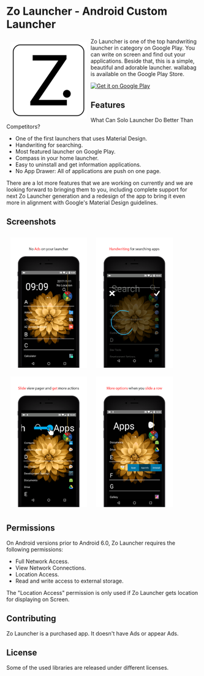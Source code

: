 # Zo Launcher - Android Custom Launcher 

<img src="/logo.png" align="left"
width="200" hspace="10" vspace="10">

Zo Launcher is one of the top handwriting launcher in category on Google Play. You can write on screen and find out your applications. Beside that, this is a simple, beautiful and adorable launcher. 
wallabag is available on the Google Play Store.

<p align="left">
<a href="https://play.google.com/store/apps/details?id=com.chang.zolauncher">
    <img alt="Get it on Google Play"
        height="80"
        src="https://play.google.com/intl/en_us/badges/images/generic/en_badge_web_generic.png" />
</a>  
<br />

## Features
What Can Solo Launcher Do Better Than Competitors?
- One of the first launchers that uses Material Design.
- Handwriting for searching.
- Most featured launcher on Google Play.
- Compass in your home launcher.
- Easy to uninstall and get information applications.
- No App Drawer: All of applications are push on one page.

There are a lot more features that we are working on currently and we are looking forward to bringing them to you, including complete support for next Zo Launcher generation and a redesign of the app to bring it even more in alignment with Google's Material Design guidelines.

## Screenshots
[<img src="screenshot_1.png"
width="200"
    hspace="10" vspace="10">](screenshot_1.png)
[<img src="screenshot_2.png"
width="200"
    hspace="10" vspace="10">](screenshot_2.png)
[<img src="screenshot_3.png"
width="200"
    hspace="10" vspace="10">](screenshot_3.png)
[<img src="screenshot_4.png"
width="200"
    hspace="10" vspace="10">](screenshot_4.png)

## Permissions

On Android versions prior to Android 6.0, Zo Launcher requires the following permissions:
- Full Network Access.
- View Network Connections.
- Location Access.
- Read and write access to external storage.

The "Location Access" permission is only used if Zo Launcher gets location for displaying on Screen.

## Contributing
Zo Launcher is a purchased app. It doesn't have Ads or appear Ads.

## License
Some of the used libraries are released under different licenses.
